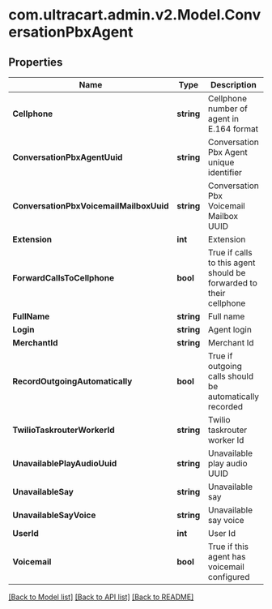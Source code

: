 
# com.ultracart.admin.v2.Model.ConversationPbxAgent

## Properties

Name | Type | Description | Notes
------------ | ------------- | ------------- | -------------
**Cellphone** | **string** | Cellphone number of agent in E.164 format | [optional] 
**ConversationPbxAgentUuid** | **string** | Conversation Pbx Agent unique identifier | [optional] 
**ConversationPbxVoicemailMailboxUuid** | **string** | Conversation Pbx Voicemail Mailbox UUID | [optional] 
**Extension** | **int** | Extension | [optional] 
**ForwardCallsToCellphone** | **bool** | True if calls to this agent should be forwarded to their cellphone | [optional] 
**FullName** | **string** | Full name | [optional] 
**Login** | **string** | Agent login | [optional] 
**MerchantId** | **string** | Merchant Id | [optional] 
**RecordOutgoingAutomatically** | **bool** | True if outgoing calls should be automatically recorded | [optional] 
**TwilioTaskrouterWorkerId** | **string** | Twilio taskrouter worker Id | [optional] 
**UnavailablePlayAudioUuid** | **string** | Unavailable play audio UUID | [optional] 
**UnavailableSay** | **string** | Unavailable say | [optional] 
**UnavailableSayVoice** | **string** | Unavailable say voice | [optional] 
**UserId** | **int** | User Id | [optional] 
**Voicemail** | **bool** | True if this agent has voicemail configured | [optional] 

[[Back to Model list]](../README.md#documentation-for-models)
[[Back to API list]](../README.md#documentation-for-api-endpoints)
[[Back to README]](../README.md)


